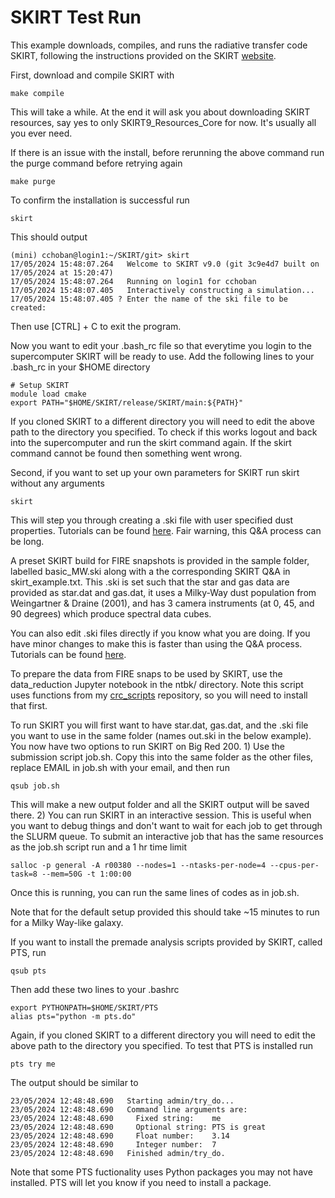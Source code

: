 # SKIRT Test Run

This example downloads, compiles, and runs the radiative transfer code SKIRT, following the instructions provided on the SKIRT [website](https://skirt.ugent.be/root/_home.html).

First, download and compile SKIRT with
```console
make compile
```
This will take a while. At the end it will ask you about downloading SKIRT resources, say yes to only SKIRT9\_Resources\_Core for now. It's usually all you ever need.

If there is an issue with the install, before rerunning the above command run the purge command before retrying again
```console
make purge
```

To confirm the installation is successful run
```console
skirt
```
This should output
```console
(mini) cchoban@login1:~/SKIRT/git> skirt
17/05/2024 15:48:07.264   Welcome to SKIRT v9.0 (git 3c9e4d7 built on 17/05/2024 at 15:20:47)
17/05/2024 15:48:07.264   Running on login1 for cchoban
17/05/2024 15:48:07.405   Interactively constructing a simulation...
17/05/2024 15:48:07.405 ? Enter the name of the ski file to be created:
```
Then use [CTRL] + C to exit the program.



Now you want to edit your .bash\_rc file so that everytime you login to the supercomputer SKIRT will be ready to use. Add the following lines to your .bash\_rc in your $HOME directory
```console
# Setup SKIRT
module load cmake
export PATH="$HOME/SKIRT/release/SKIRT/main:${PATH}"
```
If you cloned SKIRT to a different directory you will need to edit the above path to the directory you specified.
To check if this works logout and back into the supercomputer and run the skirt command again. If the skirt command cannot be found then something went wrong.

Second, if you want to set up your own parameters for SKIRT run skirt without any arguments 
```console
skirt
```
This will step you through creating a .ski file with user specified dust properties. Tutorials can be found [here](https://skirt.ugent.be/version9/_tutorials.html). Fair warning, this Q&A process can be long.

A preset SKIRT build for FIRE snapshots is provided in the sample folder, labelled basic\_MW.ski along with a the corresponding SKIRT Q&A in skirt_example.txt. This .ski is set such that the star and gas data are provided as star.dat and gas.dat, it uses a Milky-Way dust population from Weingartner & Draine (2001), and has 3 camera instruments (at 0, 45, and 90 degrees) which produce spectral data cubes.

You can also edit .ski files directly if you know what you are doing. If you have minor changes to make this is faster than using the Q&A process. Tutorials can be found [here](https://skirt.ugent.be/version9/_tutorial_custom_dust.html).

To prepare the data from FIRE snaps to be used by SKIRT, use the data_reduction Jupyter notebook in the ntbk/ directory. Note this script uses functions from my [crc_scripts](https://github.com/calebchoban/crc_scripts/) repository, so you will need to install that first.

To run SKIRT you will first want to have star.dat, gas.dat, and the .ski file you want to use in the same folder (names out.ski in the below example). You now have two options to run SKIRT on Big Red 200. 1) Use the submission script job.sh. Copy this into the same folder as the other files, replace EMAIL in job.sh with your email, and then run
```console
qsub job.sh
```
This will make a new output folder and all the SKIRT output will be saved there. 2) You can run SKIRT in an interactive session. This is useful when you want to debug things and don't want to wait for each job to get through the SLURM queue. To submit an interactive job that has the same resources as the job.sh script run and a 1 hr time limit
```console
salloc -p general -A r00380 --nodes=1 --ntasks-per-node=4 --cpus-per-task=8 --mem=50G -t 1:00:00
```
Once this is running, you can run the same lines of codes as in job.sh.

Note that for the default setup provided this should take ~15 minutes to run for a Milky Way-like galaxy.


If you want to install the premade analysis scripts provided by SKIRT, called PTS, run
```console
qsub pts
```
Then add these two lines to your .bashrc
```console
export PYTHONPATH=$HOME/SKIRT/PTS
alias pts="python -m pts.do"
```
Again, if you cloned SKIRT to a different directory you will need to edit the above path to the directory you specified.
To test that PTS is installed run
```console
pts try me
```
The output should be similar to
```console
23/05/2024 12:48:48.690   Starting admin/try_do...
23/05/2024 12:48:48.690   Command line arguments are:
23/05/2024 12:48:48.690     Fixed string:    me
23/05/2024 12:48:48.690     Optional string: PTS is great
23/05/2024 12:48:48.690     Float number:    3.14
23/05/2024 12:48:48.690     Integer number:  7
23/05/2024 12:48:48.690   Finished admin/try_do.
```
Note that some PTS fuctionality uses Python packages you may not have installed. PTS will let you know if you need to install a package.

